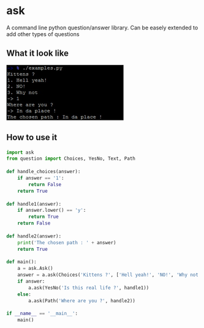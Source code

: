 ask
===

A command line python question/answer library. Can be easely extended to add other types of questions

What it look like
-----------------

![ask screenshot](https://github.com/magne4000/magne4000.github.com/raw/master/images/ask.jpg)

How to use it
-------------

```python
import ask
from question import Choices, YesNo, Text, Path

def handle_choices(answer):
    if answer == '1':
        return False
    return True

def handle1(answer):
    if answer.lower() == 'y':
        return True
    return False

def handle2(answer):
    print('The chosen path : ' + answer)
    return True

def main():
    a = ask.Ask()
    answer = a.ask(Choices('Kittens ?', ['Hell yeah!', 'NO!', 'Why not'], handle_choices))
    if answer:
        a.ask(YesNo('Is this real life ?', handle1))
    else:
        a.ask(Path('Where are you ?', handle2))

if __name__ == '__main__':
    main()
```
